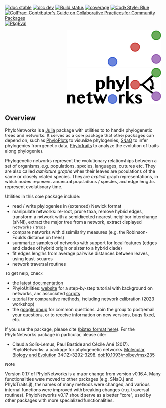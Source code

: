 [![doc stable](https://img.shields.io/badge/docs-stable-blue.svg)](https://juliaphylo.github.io/PhyloNetworks.jl/stable)
[![doc dev](https://img.shields.io/badge/docs-dev-blue.svg)](https://juliaphylo.github.io/PhyloNetworks.jl/dev)
[![Build status](https://github.com/juliaphylo/PhyloNetworks.jl/actions/workflows/ci.yml/badge.svg?branch=master)](https://github.com/juliaphylo/PhyloNetworks.jl/actions/workflows/ci.yml)
[![coverage](https://codecov.io/gh/juliaphylo/PhyloNetworks.jl/branch/master/graph/badge.svg)](https://codecov.io/gh/juliaphylo/PhyloNetworks.jl)
[![Code Style: Blue](https://img.shields.io/badge/code%20style-blue-4495d1.svg)](https://github.com/invenia/BlueStyle)
[![ColPrac: Contributor's Guide on Collaborative Practices for Community Packages](https://img.shields.io/badge/ColPrac-Contributor's%20Guide-blueviolet)](https://github.com/SciML/ColPrac)
[![PkgEval](https://JuliaCI.github.io/NanosoldierReports/pkgeval_badges/P/PhyloNetworks.svg)](https://JuliaCI.github.io/NanosoldierReports/pkgeval_badges/report.html)

<div align="right">

  ![logo dark](docs/src/logo_text_darkmode.png#gh-dark-mode-only)
  ![logo light](docs/src/logo_text.png#gh-light-mode-only)

</div>

## Overview

PhyloNetworks is a [Julia](http://julialang.org) package with utilities to
to handle phylogenetic trees and networks.
It serves as a core package that other packages can depend on, such as
[PhyloPlots](https://github.com/JuliaPhylo/PhyloPlots.jl)
to visualize phylogenies,
[SNaQ](https://github.com/JuliaPhylo/PhyloPlots.jl)
to infer phylogenies from genetic data,
[PhyloTraits](https://github.com/JuliaPhylo/PhyloTraits.jl)
to analyze the evolution of traits along phylogenies.

Phylogenetic networks represent the evolutionary relationships between a set
of organisms, e.g. populations, species, languages, cultures etc.
They are also called *admixture graphs* when their leaves are populations
of the same or closely related species.
They are *explicit* graph representations, in which nodes represent
ancestral populations / species, and edge lengths represent evolutionary time.

Utilities in this core package include:
- read / write phylogenies in (extended) Newick format
- manipulate networks: re-root, prune taxa, remove hybrid edges,
  transform a network with a semidirected nearest-neighbor interchange (sNNI),
  extract the major tree from a network, extract displayed networks / trees
- compare networks with dissimilarity measures
  (e.g. the Robinson-Foulds distance on trees)
- summarize samples of networks with support for local features
  (edges and clades of hybrid origin or sister to a hybrid clade)
- fit edges lengths from average pairwise distances between leaves,
  using least-squares
- network traversal routines

To get help, check

- the [latest documentation](https://juliaphylo.github.io/PhyloNetworks.jl/dev)
- PhyloUtilities: [website](https://juliaphylo.github.io/PhyloUtilities/) for a
  step-by-step tutorial with background on networks, and associated
  [scripts](https://github.com/JuliaPhylo/PhyloUtilities/tree/main/scripts)
- [tutorial](https://cecileane.github.io/networkPCM-workshop/) for
  comparative methods, including network calibration (2023 workshop)
- the [google group](https://groups.google.com/forum/#!forum/juliaphylo-users)
  for common questions. Join the group to post/email your questions,
  or to receive information on new versions, bugs fixed, etc.

If you use the package, please cite ([bibtex format here](CITATION.bib)).
For the PhyloNetworks package in particular, please cite:

- Claudia Sol&iacute;s-Lemus, Paul Bastide and C&eacute;cile An&eacute; (2017).
  PhyloNetworks: a package for phylogenetic networks.
  [Molecular Biology and Evolution](https://academic.oup.com/mbe/article/doi/10.1093/molbev/msx235/4103410/PhyloNetworks-a-package-for-phylogenetic-networks?guestAccessKey=230afceb-df28-4160-832d-aa7c73f86369)
  34(12):3292–3298.
  [doi:10.1093/molbev/msx235](https://doi.org/10.1093/molbev/msx235)

> [!NOTE]
> Version 0.17 of PhyloNetworks is a major change from version v0.16.4. Many
> functionalities were moved to other packages (e.g. SNaQ.jl and PhyloTraits.jl),
> the names of many methods were changed, and various internal functions
> were improved with breaking changes (e.g. traversal routines).
> PhyloNetworks v0.17 should serve as a better "core", used by other packages
> with more specialized functionalities.
